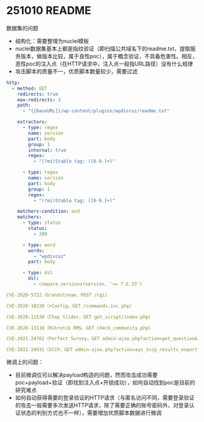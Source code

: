 # 251010 README

数据集的问题

- 结构化：需要整理为nuclei模板
- nuclei数据集基本上都是指纹验证（即扫描公共域名下的readme.txt，提取服务版本，做版本比较，属于良性poc），属于概念验证，不具备危害性。相反，恶性poc的注入点（在HTTP请求中，注入点一般指URL路径）没有什么规律
- 攻击脚本的质量不一，优质脚本数量较少，需要过滤

```yaml
http:
  - method: GET
    redirects: true
    max-redirects: 3
    path:
      - "{{BaseURL}}/wp-content/plugins/wpdiscuz/readme.txt"

    extractors:
      - type: regex
        name: version
        part: body
        group: 1
        internal: true
        regex:
          - "(?mi)Stable tag: ([0-9.]+)"

      - type: regex
        name: version
        part: body
        group: 1
        regex:
          - "(?mi)Stable tag: ([0-9.]+)"

    matchers-condition: and
    matchers:
      - type: status
        status:
          - 200

      - type: word
        words:
          - "wpdiscuz"
        part: body

      - type: dsl
        dsl:
          - compare_versions(version, '<= 7.6.33')
```

```yaml
CVE-2020-5722（Grandstream，POST /cgi）

CVE-2020-10220（rConfig，GET /commands.inc.php）

CVE-2020-11530（Chop Slider，GET get_script/index.php）

CVE-2020-13118（Mikrotik RMS，GET check_community.php）

CVE-2021-24762（Perfect Survey，GET admin-ajax.php?action=get_question&question_id=...）

CVE-2021-24931（SCCP，GET admin-ajax.php?action=ays_sccp_results_export_file&sccp_id[]=...）

```

微调上的问题：

- 目前微调仅可以解决payload构造的问题，然而攻击成功需要poc+payload+验证（即找到注入点+开锁成功），如何自动找到poc是目前的研究难点
- 如何自动获得需要的登录验证的HTTP请求（与匿名访问不同，需要登录验证的攻击一般需要多次发送HTTP请求，除了需要正确的账号密码外，对登录认证状态的判别方式也不一样），需要增加优质脚本数据进行微调
